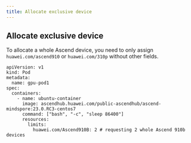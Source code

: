 ```yaml
---
title: Allocate exclusive device
---
```


## Allocate exclusive device

To allocate a whole Ascend device, you need to only assign `huawei.com/ascend910` or `huawei.com/310p` without other fields.

```
apiVersion: v1
kind: Pod
metadata:
  name: gpu-pod1
spec:
  containers:
    - name: ubuntu-container
      image: ascendhub.huawei.com/public-ascendhub/ascend-mindspore:23.0.RC3-centos7
      command: ["bash", "-c", "sleep 86400"]
      resources:
        limits:
          huawei.com/Ascend910B: 2 # requesting 2 whole Ascend 910b devices
```